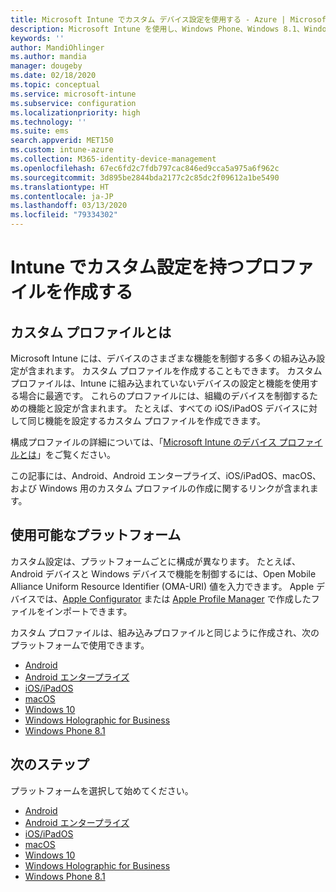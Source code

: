 ```yaml
---
title: Microsoft Intune でカスタム デバイス設定を使用する - Azure | Microsoft Docs
description: Microsoft Intune を使用し、Windows Phone、Windows 8.1、Windows 10 以降、Android、Android Enterprise、macOS、iOS/iPadOS デバイスのカスタム設定を使用するプロファイルを追加または作成します
keywords: ''
author: MandiOhlinger
ms.author: mandia
manager: dougeby
ms.date: 02/18/2020
ms.topic: conceptual
ms.service: microsoft-intune
ms.subservice: configuration
ms.localizationpriority: high
ms.technology: ''
ms.suite: ems
search.appverid: MET150
ms.custom: intune-azure
ms.collection: M365-identity-device-management
ms.openlocfilehash: 67ec6fd2c7fdb797cac846ed9cca5a975a6f962c
ms.sourcegitcommit: 3d895be2844bda2177c2c85dc2f09612a1be5490
ms.translationtype: HT
ms.contentlocale: ja-JP
ms.lasthandoff: 03/13/2020
ms.locfileid: "79334302"
---
```

# <a name="create-a-profile-with-custom-settings-in-intune"></a>Intune でカスタム設定を持つプロファイルを作成する

## <a name="what-are-custom-profiles"></a>カスタム プロファイルとは

Microsoft Intune には、デバイスのさまざまな機能を制御する多くの組み込み設定が含まれます。 カスタム プロファイルを作成することもできます。 カスタム プロファイルは、Intune に組み込まれていないデバイスの設定と機能を使用する場合に最適です。 これらのプロファイルには、組織のデバイスを制御するための機能と設定が含まれます。 たとえば、すべての iOS/iPadOS デバイスに対して同じ機能を設定するカスタム プロファイルを作成できます。

構成プロファイルの詳細については、「[Microsoft Intune のデバイス プロファイルとは](device-profiles.md)」をご覧ください。 

この記事には、Android、Android エンタープライズ、iOS/iPadOS、macOS、および Windows 用のカスタム プロファイルの作成に関するリンクが含まれます。

## <a name="available-platforms"></a>使用可能なプラットフォーム

カスタム設定は、プラットフォームごとに構成が異なります。 たとえば、Android デバイスと Windows デバイスで機能を制御するには、Open Mobile Alliance Uniform Resource Identifier (OMA-URI) 値を入力できます。 Apple デバイスでは、[Apple Configurator](https://itunes.apple.com/us/app/apple-configurator-2/id1037126344?mt=12) または [Apple Profile Manager](https://support.apple.com/profile-manager) で作成したファイルをインポートできます。

カスタム プロファイルは、組み込みプロファイルと同じように作成され、次のプラットフォームで使用できます。

- [Android](custom-settings-android.md)
- [Android エンタープライズ](custom-settings-android-for-work.md)
- [iOS/iPadOS](custom-settings-ios.md)
- [macOS](custom-settings-macos.md)
- [Windows 10](custom-settings-windows-10.md)
- [Windows Holographic for Business](custom-settings-windows-holographic.md)
- [Windows Phone 8.1](custom-settings-windows-phone-8-1.md)

## <a name="next-steps"></a>次のステップ

プラットフォームを選択して始めてください。

- [Android](custom-settings-android.md)
- [Android エンタープライズ](custom-settings-android-for-work.md)
- [iOS/iPadOS](custom-settings-ios.md)
- [macOS](custom-settings-macos.md)
- [Windows 10](custom-settings-windows-10.md)
- [Windows Holographic for Business](custom-settings-windows-holographic.md)
- [Windows Phone 8.1](custom-settings-windows-phone-8-1.md)
